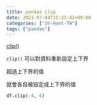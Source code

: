 ```yaml
---
title: pandas clip
date: 2021-07-04T15:23:42+09:00
categories: ["zh-Hant-TW"]
tags: ["pandas"]
---
```

[clip()](https://pandas.pydata.org/pandas-docs/stable/reference/api/pandas.DataFrame.clip.html)

`clip()` 可以對資料重新設定上下界

超過上下界的值

就會各自被設定成上下界的值

```python
df.clip(-4, 6)
```
